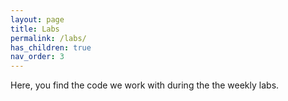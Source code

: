 ```yaml
---
layout: page
title: Labs
permalink: /labs/
has_children: true
nav_order: 3
---
```


Here, you find the code we work with during the the weekly labs.
